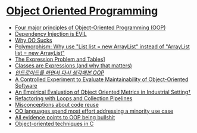 [Object Oriented Programming](http://en.wikipedia.org/wiki/Object-oriented_programming)
===========================
* [Four major principles of Object-Oriented Programming (OOP)](https://chesterli0130.wordpress.com/2012/10/04/four-major-principles-of-object-oriented-programming-oop/)
* [Dependency Injection is EVIL](http://www.tonymarston.net/php-mysql/dependency-injection-is-evil.html)
* [Why OO Sucks](https://www.sics.se/~joe/bluetail/vol1/v1_oo.html)
* [Polymorphism: Why use "List list = new ArrayList" instead of "ArrayList list = new ArrayList"](http://stackoverflow.com/questions/9852831/polymorphism-why-use-list-list-new-arraylist-instead-of-arraylist-list-n)
* [The Expression Problem and Tables](http://joelburget.com/the-expression-problem-and-tables/)]
* [Classes are Expressions (and why that matters)](http://raganwald.com/2015/06/04/classes-are-expressions.html)
* *[안드로이드를 하면서 다시 생각해본 OOP](http://youngrok.com/%EC%95%88%EB%93%9C%EB%A1%9C%EC%9D%B4%EB%93%9C%EB%A5%BC%20%ED%95%98%EB%A9%B4%EC%84%9C%20%EB%8B%A4%EC%8B%9C%20%EC%83%9D%EA%B0%81%ED%95%B4%EB%B3%B8%20OOP)*
* [A Controlled Experiment to Evaluate Maintainability of Object-Oriented Software](http://eprints.cs.vt.edu/archive/00000221/01/TR-90-39.pdf)
* [An Empirical Evaluation of Object Oriented Metrics in Industrial Setting†](http://citeseerx.ist.psu.edu/viewdoc/download?doi=10.1.1.108.416&rep=rep1&type=pdf)
* [Refactoring with Loops and Collection Pipelines](http://www.martinfowler.com/articles/refactoring-pipelines.html)
* [Misconceptions about code reuse](http://www.arhohuttunen.fi/design/misconceptions-about-code-reuse/)
* [OO languages spend most effort addressing a minority use case](http://250bpm.com/blog:59)
* [All evidence points to OOP being bullshit](http://blog.pivotal.io/labs/labs/all-evidence-points-to-oop-being-bullshit)
* [Object-oriented techniques in C](http://dmitryfrank.com/articles/oop_in_c)